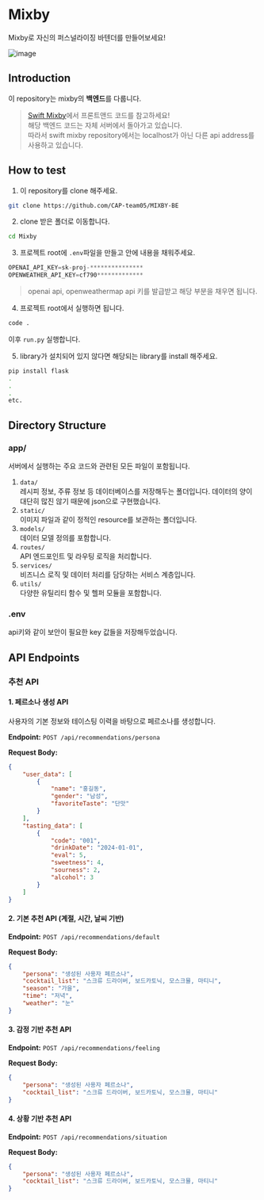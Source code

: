# Mixby
Mixby로 자신의 퍼스널라이징 바텐더를 만들어보세요!

![image](https://github.com/user-attachments/assets/747107a7-f835-4cd7-a6db-80dd297e0a8a)

## Introduction
이 repository는 mixby의 **백엔드**를 다룹니다.  
> [Swift Mixby](https://github.com/CAP-team05/Swift_Mixby)에서 프론트앤드 코드를 참고하세요!  
> 해당 백엔드 코드는 자체 서버에서 돌아가고 있습니다.  
> 따라서 swift mixby repository에서는 localhost가 아닌 다른 api address를 사용하고 있습니다.  

## How to test
1. 이 repository를 clone 해주세요.
```bash
git clone https://github.com/CAP-team05/MIXBY-BE
```
2. clone 받은 폴더로 이동합니다.
```bash
cd Mixby
```
3. 프로젝트 root에 `.env`파일을 만들고 안에 내용을 채워주세요.
```python
OPENAI_API_KEY=sk-proj-***************
OPENWEATHER_API_KEY=cf790*************
```
> openai api, openweathermap api 키를 발급받고 해당 부분을 채우면 됩니다.
4. 프로젝트 root에서 실행하면 됩니다.
```bash
code .
```
이후 `run.py` 실행합니다.

5. library가 설치되어 있지 않다면 해당되는 library를 install 해주세요.
```bash
pip install flask
.
.
.
etc.
```

## Directory Structure
### app/
서버에서 실행하는 주요 코드와 관련된 모든 파일이 포함됩니다.
1.  `data/`  
    레시피 정보, 주류 정보 등 데이터베이스를 저장해두는 폴더입니다. 데이터의 양이 대단히 많진 않기 때문에 json으로 구현했습니다.
2.  `static/`  
    이미지 파일과 같이 정적인 resource를 보관하는 폴더입니다.
3.  `models/`  
    데이터 모델 정의를 포함합니다.
4.  `routes/`  
    API 엔드포인트 및 라우팅 로직을 처리합니다.
5.  `services/`  
    비즈니스 로직 및 데이터 처리를 담당하는 서비스 계층입니다.
6.  `utils/`  
    다양한 유틸리티 함수 및 헬퍼 모듈을 포함합니다.

### .env
api키와 같이 보안이 필요한 key 값들을 저장해두었습니다.  

## API Endpoints

### 추천 API

#### 1. 페르소나 생성 API
사용자의 기본 정보와 테이스팅 이력을 바탕으로 페르소나를 생성합니다.

**Endpoint:** `POST /api/recommendations/persona`

**Request Body:**
```json
{
    "user_data": [
        {
            "name": "홍길동",
            "gender": "남성", 
            "favoriteTaste": "단맛"
        }
    ],
    "tasting_data": [
        {
            "code": "001",
            "drinkDate": "2024-01-01",
            "eval": 5,
            "sweetness": 4,
            "sourness": 2,
            "alcohol": 3
        }
    ]
}
```

#### 2. 기본 추천 API (계절, 시간, 날씨 기반)
**Endpoint:** `POST /api/recommendations/default`

**Request Body:**
```json
{
    "persona": "생성된 사용자 페르소나",
    "cocktail_list": "스크류 드라이버, 보드카토닉, 모스크뮬, 마티니",
    "season": "가을",
    "time": "저녁", 
    "weather": "눈"
}
```

#### 3. 감정 기반 추천 API
**Endpoint:** `POST /api/recommendations/feeling`

**Request Body:**
```json
{
    "persona": "생성된 사용자 페르소나",
    "cocktail_list": "스크류 드라이버, 보드카토닉, 모스크뮬, 마티니"
}
```

#### 4. 상황 기반 추천 API
**Endpoint:** `POST /api/recommendations/situation`

**Request Body:**
```json
{
    "persona": "생성된 사용자 페르소나", 
    "cocktail_list": "스크류 드라이버, 보드카토닉, 모스크뮬, 마티니"
}
```
